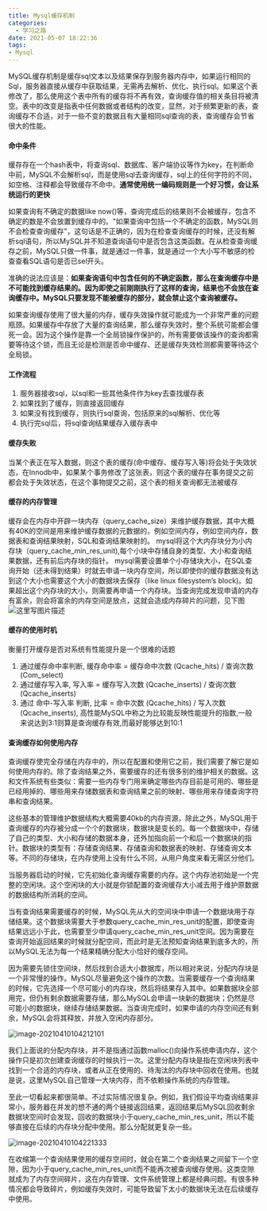 ```yaml
---
title: Mysql缓存机制
categories:
  - 学习之路
date: 2021-05-07 18:22:36
tags:
- Mysql
---
```


MySQL缓存机制是缓存sql文本以及结果保存到服务器内存中，如果运行相同的Sql，服务器直接从缓存中获取结果，无需再去解析、优化、执行sql。如果这个表修改了，那么使用这个表中所有的缓存将不再有效，查询缓存值的相关条目将被清空。表中的改变是指表中任何数据或者结构的改变，显然，对于频繁更新的表，查询缓存不合适，对于一些不变的数据且有大量相同sql查询的表，查询缓存会节省很大的性能。

#### 命中条件

缓存存在一个hash表中，将查询sql、数据库、客户端协议等作为key，在判断命中前，MySQL不会解析sql，而是使用sql去查询缓存，sql上的任何字符的不同，如空格、注释都会导致缓存不命中。**通常使用统一编码规则是一个好习惯，会让系统运行的更快**

如果查询有不确定的数据like now()等，查询完成后的结果则不会被缓存，包含不确定的数是不会放置到缓存中的。"如果查询中包括一个不确定的函数，MySQL则不会检查查询缓存"，这句话是不正确的，因为在检查查询缓存的时候，还没有解析sql语句，所以MySQL并不知道查询语句中是否包含这类函数。在从检查查询缓存之前，MySQL只做一件事，就是通过一件事，就是通过一个大小写不敏感的检查查看SQL语句是否已sel开头。

准确的说法应该是：**如果查询语句中包含任何的不确定函数，那么在查询缓存中是不可能找到缓存结果的。因为即使之前刚刚执行了这样的查询，结果也不会放在查询缓存中。MySQL只要发现不能被缓存的部分，就会禁止这个查询被缓存。**

如果查询缓存使用了很大量的内存，缓存失效操作就可能成为一个非常严重的问题瓶颈。如果缓存中存放了大量的查询结果，那么缓存失效时，整个系统可能都会僵死一会。因为这个操作是靠一个全局锁操作保护的，所有需要做该操作的查询都需要等待这个锁，而且无论是检测是否命中缓存、还是缓存失效检测都需要等待这个全局锁。

#### 工作流程

1. 服务器接收sql，以sql和一些其他条件作为key去查找缓存表
2. 如果找到了缓存，则直接返回缓存
3. 如果没有找到缓存，则执行sql查询，包括原来的sql解析、优化等
4. 执行完sql后，将sql查询结果缓存入缓存表中

#### 缓存失败

当某个表正在写入数据，则这个表的缓存(命中缓存、缓存写入等)将会处于失效状态，在Innodb中，如果某个事务修改了这张表，则这个表的缓存在事务提交之前都会处于失效状态，在这个事物提交之前，这个表的相关查询都无法被缓存

#### 缓存的内存管理

缓存会在内存中开辟一块内存（query_cache_size）来维护缓存数据，其中大概有40K的空间是用来维护缓存数据的元数据的，例如空间内存，例如空间内存，数据表和查询结果映射，SQL和查询结果映射的。
mysql将这个大内存块分为小内存块（query_cache_min_res_unit),每个小块中存储自身的类型、大小和查询结果数据，还有前后内存块的指针。
mysql需要设置单个小存储块大小，在SQL查询开始（还未得到结果）时就去申请一块内存空间，所以即使你的缓存数据没有达到这个大小也需要这个大小的数据块去保存（like linux filesystem’s block)。如果超出这个内存块的大小，则需要再申请一个内存块。当查询完成发现申请的内存有富余，则会将富余的内存空间是放点，这就会造成内存碎片的问题，见下图
![这里写图片描述](https://img-blog.csdn.net/20180523115141205?watermark/2/text/aHR0cHM6Ly9ibG9nLmNzZG4ubmV0L3F6cWFuemM=/font/5a6L5L2T/fontsize/400/fill/I0JBQkFCMA==/dissolve/70)

#### 缓存的使用时机

衡量打开缓存是否对系统有性能提升是一个很难的话题

1. 通过缓存命中率判断, 缓存命中率 = 缓存命中次数 (Qcache_hits) / 查询次数 (Com_select)
2. 通过缓存写入率, 写入率 = 缓存写入次数 (Qcache_inserts) / 查询次数 (Qcache_inserts)
3. 通过 命中-写入率 判断, 比率 = 命中次数 (Qcache_hits) / 写入次数 (Qcache_inserts), 高性能MySQL中称之为比较能反映性能提升的指数,一般来说达到3:1则算是查询缓存有效,而最好能够达到10:1

#### 查询缓存如何使用内存

查询缓存使完全存储在内存中的，所以在配置和使用它之前，我们需要了解它是如何使用内存的。除了查询结果之外，需要缓存的还有很多别的维护相关的数据。这和文件系统有些类似：需要一些内存专门用来确定哪些内存目前是可用的、哪些是已经用掉的、哪些用来存储数据表和查询结果之前的映射、哪些用来存储查询字符串和查询结果。

这些基本的管理维护数据结构大概需要40kb的内存资源，除此之外，MySQL用于查询缓存的内存被分成一个个的数据块，数据块是变长的。每一个数据块中，存储了自己的类型、大小和存储的数据本身，还外加指向前一个和后一个数据块的指针。数据块的类型有：存储查询结果、存储查询和数据表的映射、存储查询文本等。不同的存储块，在内存使用上没有什么不同，从用户角度来看无需区分他们。

当服务器启动的时候，它先初始化查询缓存需要的内存。这个内存池初始是一个完整的空闲块。这个空闲块的大小就是你锁配置的查询缓存大小减去用于维护原数据的数据结构所消耗的空间。

当有查询结果需要缓存的时候，MySQL先从大的空间块中申请一个数据块用于存储结果。这个数据块需要大于参数query_cache_min_res_unit的配置，即使查询结果远远小于此，也需要至少申请query_cache_min_res_unit空间。因为需要在查询开始返回结果的时候就分配空间，而此时是无法预知查询结果到底多大的，所以MySQL无法为每一个结果精确分配大小恰好的缓存空间。

因为需要先锁住空间块，然后找到合适大小数据库，所以相对来说，分配内存块是一个非常慢的操作。MySQL尽量避免这个操作的次数。当需要缓存一个查询结果的时候，它先选择一个尽可能小的内存块，然后将结果存入其中。如果数据块全部用完，但仍有剩余数据需要存储，那么MySQL会申请一块新的数据块；仍然是尽可能小的数据块，继续存储结果数据。当查询完成时，如果申请的内存空间还有剩余，MySQL会将其释放，并放入空闲内存部分。

![image-20210410104212101](https://ggssh.oss-cn-beijing.aliyuncs.com/mdimg/image-20210410104212101.png)

我们上面说的分配内存块，并不是指通过函数malloc()向操作系统申请内存，这个操作只是初次创建查询缓存的时候执行一次。这里分配内存块是指在空闲块列表中找到一个合适的内存块，或者从正在使用的、待淘汰的内存块中回收在使用。也就是说，这里MySQL自己管理一大块内存，而不依赖操作系统的内存管理。

至此一切看起来都很简单。不过实际情况很复杂。例如，我们假设平均查询结果非常小，服务器在并发的想不通的两个链接返回结果，返回结果后MySQL回收剩余数据块空间时会发现，回收的数据块小于query_cache_min_res_unit，所以不能够直接在后续的内存块分配中使用。那么分配就更复杂一些。

![image-20210410104221333](https://ggssh.oss-cn-beijing.aliyuncs.com/mdimg/image-20210410104221333.png)

在收缩第一个查询结果使用的缓存空间时，就会在第二个查询结果之间留下一个空隙，因为小于query_cache_min_res_unit而不能再次被查询缓存使用。这类空隙就成为了内存空间碎片，这在内存管理、文件系统管理上都是经典问题。有很多种情况都会导致碎片，例如缓存失效时，可能导致留下太小的数据块无法在后续缓存中使用。